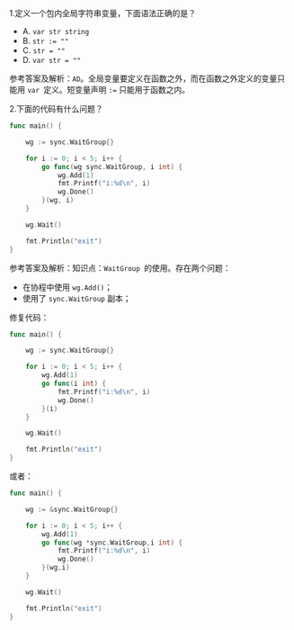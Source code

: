 1.定义一个包内全局字符串变量，下面语法正确的是？

- A. `var str string`
- B. `str := ""`
- C. `str = ""`
- D. `var str = ""`

参考答案及解析：`AD`。全局变量要定义在函数之外，而在函数之外定义的变量只能用 `var `定义。短变量声明 `:=` 只能用于函数之内。

2.下面的代码有什么问题？

```go
func main() {

    wg := sync.WaitGroup{}

    for i := 0; i < 5; i++ {
        go func(wg sync.WaitGroup, i int) {
            wg.Add(1)
            fmt.Printf("i:%d\n", i)
            wg.Done()
        }(wg, i)
    }

    wg.Wait()

    fmt.Println("exit")
}
```

参考答案及解析：知识点：`WaitGroup `的使用。存在两个问题：

- 在协程中使用 `wg.Add()`；
- 使用了 `sync.WaitGroup` 副本；

修复代码：

```go
func main() {

    wg := sync.WaitGroup{}

    for i := 0; i < 5; i++ {
        wg.Add(1)
        go func(i int) {
            fmt.Printf("i:%d\n", i)
            wg.Done()
        }(i)
    }

    wg.Wait()

    fmt.Println("exit")
}
```

或者：

```go
func main() {

    wg := &sync.WaitGroup{}

    for i := 0; i < 5; i++ {
        wg.Add(1)
        go func(wg *sync.WaitGroup,i int) {
            fmt.Printf("i:%d\n", i)
            wg.Done()
        }(wg,i)
    }

    wg.Wait()

    fmt.Println("exit")
}
```

